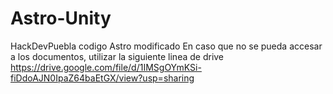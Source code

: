 # Astro-Unity
HackDevPuebla codigo Astro modificado
En caso que no se pueda accesar a los documentos, utilizar la siguiente linea de drive https://drive.google.com/file/d/1IMSgOYmKSi-fiDdoAJN0IpaZ64baEtGX/view?usp=sharing

